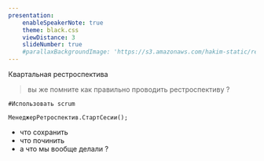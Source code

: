 ```yaml
---
presentation:
    enableSpeakerNote: true
    theme: black.css
    viewDistance: 3
    slideNumber: true
    #parallaxBackgroundImage: 'https://s3.amazonaws.com/hakim-static/reveal-js/reveal-parallax-1.jpg'
---
```


<!-- slide data-notes="" -->

Квартальная рестроспектива

> вы же помните как правильно проводить рестроспективу ?

```bsl
#Использовать scrum

МенеджерРетроспектив.СтартСесии();

```

<!-- slide data-notes="" -->

* что сохранить
* что починить
* а что мы вообще делали ? <!-- .element: class="fragment" data-fragment-index="2" -->

<!-- slide data-notes="" -->



<!-- slide vertical=true -->
